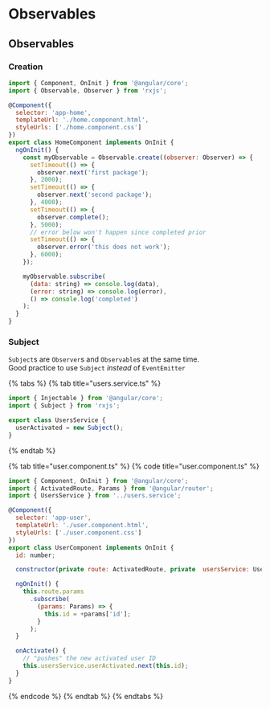 # Observables

## Observables

### Creation

```javascript
import { Component, OnInit } from '@angular/core';
import { Observable, Observer } from 'rxjs';

@Component({
  selector: 'app-home',
  templateUrl: './home.component.html',
  styleUrls: ['./home.component.css']
})
export class HomeComponent implements OnInit {
  ngOnInit() {
    const myObservable = Observable.create((observer: Observer) => {
      setTimeout(() => {
        observer.next('first package');
      }, 2000);
      setTimeout(() => {
        observer.next('second package');
      }, 4000);
      setTimeout(() => {
        observer.complete();
      }, 5000);
      // error below won't happen since completed prior
      setTimeout(() => {
        observer.error('this does not work');
      }, 6000);
    });

    myObservable.subscribe(
      (data: string) => console.log(data),
      (error: string) => console.log(error),
      () => console.log('completed')
    );
  }
}
```

### Subject

`Subject`s are `Observer`s and `Observable`s at the same time.  
Good practice to use `Subject` _instead_ of `EventEmitter`

{% tabs %}
{% tab title="users.service.ts" %}
```javascript
import { Injectable } from '@angular/core';
import { Subject } from 'rxjs';

export class UsersService {
  userActivated = new Subject();
}
```
{% endtab %}

{% tab title="user.component.ts" %}
{% code title="user.component.ts" %}
```javascript
import { Component, OnInit } from '@angular/core';
import { ActivatedRoute, Params } from '@angular/router';
import { UsersService } from '../users.service';

@Component({
  selector: 'app-user',
  templateUrl: './user.component.html',
  styleUrls: ['./user.component.css']
})
export class UserComponent implements OnInit {
  id: number;

  constructor(private route: ActivatedRoute, private  usersService: UsersService) { }

  ngOnInit() {
    this.route.params
      .subscribe(
        (params: Params) => {
          this.id = +params['id'];
        }
      );
  }

  onActivate() {
    // "pushes" the new activated user ID
    this.usersService.userActivated.next(this.id);
  }
}
```
{% endcode %}
{% endtab %}
{% endtabs %}

